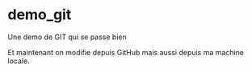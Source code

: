 demo_git
========

Une demo de GIT qui se passe bien

Et maintenant on modifie depuis GitHub
mais aussi depuis ma machine locale.
